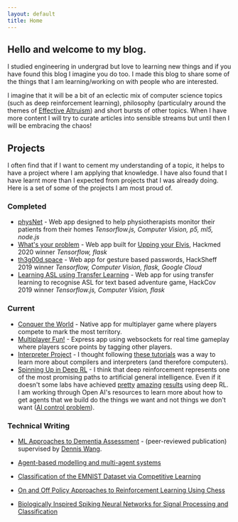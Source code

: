 ```yaml
---
layout: default
title: Home
---
```


<head>
  <script src="/assets/js/p5.js"></script>
  <script src="/assets/js/script.js"></script>
  <script src="/assets/js/p5.play.js"></script>
</head>

<div id="anime1" markdown="1"></div>

<div id="intro" markdown="1">

## Hello and welcome to my blog.

I studied engineering in undergrad but love to learning new things and if you have found this blog I imagine you do too. I made this blog to share some of the things that I am learning/working on with people who are interested.

I imagine that it will be a bit of an eclectic mix of computer science topics (such as deep reinforcement learning), philosophy (particulalry around the themes of [Effective Altruism](https://www.effectivealtruism.org/articles/introduction-to-effective-altruism/)) and short bursts of other topics. When I have more content I will try to curate articles into sensible streams but until then I will be embracing the chaos!



## Projects

I often find that if I want to cement my understanding of a topic, it helps to
have a project where I am applying that knowledge. I have also found that I have
learnt more than I expected from projects that I was already doing. Here is a set
of some of the projects I am most proud of.

</div>

<div id="anime2" markdown="1"></div>
<div id="project" markdown="1">

### Completed

* [physNet](https://devpost.com/software/physionet)
\- Web app designed to help physiotherapists monitor their patients from their
homes *Tensorflow.js, Computer Vision, p5, ml5, node.js*
* [What's your problem](https://devpost.com/software/what-s-your-problem)
\- Web app built for [Upping your Elvis](https://www.uppingyourelvis.com/), Hackmed 2020 winner *Tensorflow, flask*
* [th3g00d.space](https://devpost.com/software/th3g00d-space)
\- Web app for gesture based passwords, HackSheff 2019 winner *Tensorflow, Computer Vision, flask, Google Cloud*
* [Learning ASL using Transfer Learning](https://devpost.com/software/covhack19)
\- Web app for using transfer learning to recognise ASL for text based adventure game, HackCov 2019 winner *Tensorflow.js, Computer Vision, flask*



### Current
* [Conquer the World](https://github.com/JamesDHW/CTW) - Native app for
multiplayer game where players compete to mark the most territory.
* [Multiplayer Fun!](https://github.com/Calebp98/multiplayerGame) - Express app
using websockets for real time gameplay where players score points by tagging other players.
* [Interpreter Project](https://ruslanspivak.com/lsbasi-part1/) - I thought following [these tutorials](https://ruslanspivak.com/lsbasi-part1/) was a way to learn more about compilers and interpreters (and therefore computers).
* [Spinning Up in Deep RL](https://spinningup.openai.com/en/latest/) - I think that deep reinforcement represents one of the most promising paths to artificial general intelligence. Even if it doesn't some labs have achieved [pretty](https://deepmind.com/blog/article/alphastar-mastering-real-time-strategy-game-starcraft-ii) [amazing](https://openai.com/blog/better-language-models/) [results](https://openai.com/progress/) using deep RL. I am working through Open AI's resources to learn more about how to get agents that we build do the things we want and not things we don't want ([AI control problem](https://en.wikipedia.org/wiki/AI_control_problem)).
</div>

### Technical Writing

* [ML Approaches to Dementia Assessment](https://actaneurocomms.biomedcentral.com/articles/10.1186/s40478-019-0858-4) - \(peer-reviewed publication\) supervised by [Dennis Wang](https://www.sheffield.ac.uk/medicine/people/neuroscience/dennis-wang).

* [Agent-based modelling and multi-agent systems](https://drive.google.com/file/d/1vsccYW0N7Mt7xLJURUl8U4mhBoQyBw1O/view?usp=sharing)

* [Classification of the EMNIST Dataset via Competitive Learning](https://drive.google.com/file/d/1pI40ETUCC2W7viSdWN-5rEDeinzqgRzo/view?usp=sharing)

* [On and Off Policy Approaches to Reinforcement Learning Using Chess](https://drive.google.com/file/d/1BhR2fk2Mx0MFhYsFuF2ij36lyInXHP1C/view?usp=sharing)

* [Biologically Inspired Spiking Neural Networks for Signal Processing and Classification](https://drive.google.com/file/d/1F5dYXYh88d9vw5vTYYn2EMT95H_SdMKr/view?usp=sharing)
